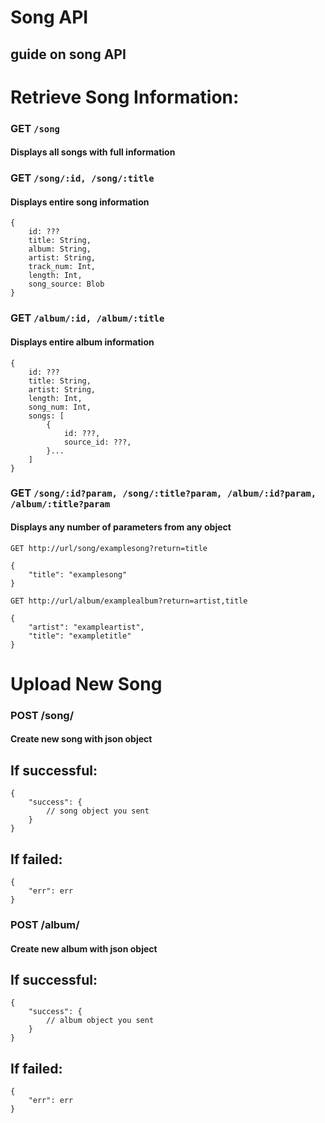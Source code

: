 # Song API
## guide on song API

# Retrieve Song Information:

### GET `/song`
#### Displays all songs with full information

### GET `/song/:id, /song/:title`
#### Displays entire song information
```
{
    id: ???
    title: String,
    album: String,
    artist: String,
    track_num: Int,
    length: Int,
    song_source: Blob
}
```

### GET `/album/:id, /album/:title`
#### Displays entire album information
```
{
    id: ???
    title: String,
    artist: String,
    length: Int,
    song_num: Int,
    songs: [
        {
            id: ???,
            source_id: ???,
        }...
    ]
}
```

### GET `/song/:id?param, /song/:title?param, /album/:id?param, /album/:title?param`
#### Displays any number of parameters from any object
```
GET http://url/song/examplesong?return=title

{
    "title": "examplesong"
}
```

```
GET http://url/album/examplealbum?return=artist,title

{
    "artist": "exampleartist",
    "title": "exampletitle"
}
```

# Upload New Song

### POST /song/
#### Create new song with json object

## If successful:
```
{
    "success": {
        // song object you sent 
    }
}
```
## If failed:
```
{
    "err": err
}
```

### POST /album/
#### Create new album with json object

## If successful:
```
{
    "success": {
        // album object you sent
    }
}
```

## If failed:
```
{
    "err": err
}
````
